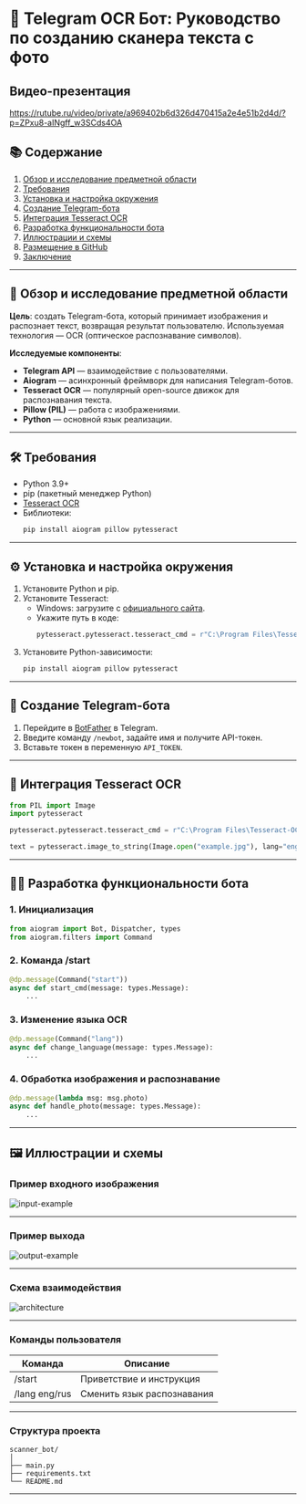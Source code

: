# 🧠 Telegram OCR Бот: Руководство по созданию сканера текста с фото

## Видео-презентация
https://rutube.ru/video/private/a969402b6d326d470415a2e4e51b2d4d/?p=ZPxu8-aINgff_w3SCds4OA

## 📚 Содержание
1. [Обзор и исследование предметной области](#обзор)
2. [Требования](#требования)
3. [Установка и настройка окружения](#установка)
4. [Создание Telegram-бота](#создание-бота)
5. [Интеграция Tesseract OCR](#интеграция-ocr)
6. [Разработка функциональности бота](#разработка)
7. [Иллюстрации и схемы](#иллюстрации)
8. [Размещение в GitHub](#размещение)
9. [Заключение](#заключение)

---

## 🧪 Обзор и исследование предметной области <a name="обзор"></a>

**Цель**: создать Telegram-бота, который принимает изображения и распознает текст, возвращая результат пользователю. Используемая технология — OCR (оптическое распознавание символов).

**Исследуемые компоненты**:
- **Telegram API** — взаимодействие с пользователями.
- **Aiogram** — асинхронный фреймворк для написания Telegram-ботов.
- **Tesseract OCR** — популярный open-source движок для распознавания текста.
- **Pillow (PIL)** — работа с изображениями.
- **Python** — основной язык реализации.

---

## 🛠️ Требования <a name="требования"></a>

- Python 3.9+
- pip (пакетный менеджер Python)
- [Tesseract OCR](https://github.com/tesseract-ocr/tesseract)
- Библиотеки:
  ```bash
  pip install aiogram pillow pytesseract
  ```

---

## ⚙️ Установка и настройка окружения <a name="установка"></a>

1. Установите Python и pip.
2. Установите Tesseract:
   - Windows: загрузите с [официального сайта](https://github.com/tesseract-ocr/tesseract).
   - Укажите путь в коде:
     ```python
     pytesseract.pytesseract.tesseract_cmd = r"C:\Program Files\Tesseract-OCR\tesseract.exe"
     ```
3. Установите Python-зависимости:
   ```bash
   pip install aiogram pillow pytesseract
   ```

---

## 🤖 Создание Telegram-бота <a name="создание-бота"></a>

1. Перейдите в [BotFather](https://t.me/BotFather) в Telegram.
2. Введите команду `/newbot`, задайте имя и получите API-токен.
3. Вставьте токен в переменную `API_TOKEN`.

---

## 🧩 Интеграция Tesseract OCR <a name="интеграция-ocr"></a>

```python
from PIL import Image
import pytesseract

pytesseract.pytesseract.tesseract_cmd = r"C:\Program Files\Tesseract-OCR\tesseract.exe"

text = pytesseract.image_to_string(Image.open("example.jpg"), lang="eng")
```

---

## 👨‍💻 Разработка функциональности бота <a name="разработка"></a>

### 1. Инициализация

```python
from aiogram import Bot, Dispatcher, types
from aiogram.filters import Command
```

### 2. Команда /start

```python
@dp.message(Command("start"))
async def start_cmd(message: types.Message):
    ...
```

### 3. Изменение языка OCR

```python
@dp.message(Command("lang"))
async def change_language(message: types.Message):
    ...
```

### 4. Обработка изображения и распознавание

```python
@dp.message(lambda msg: msg.photo)
async def handle_photo(message: types.Message):
    ...
```

---

## 🖼️ Иллюстрации и схемы <a name="иллюстрации"></a>

### Пример входного изображения

![input-example](https://github.com/user-attachments/assets/e07e7f3b-49be-4340-88b4-7f99e6f25623)


---

### Пример выхода

![output-example](https://github.com/user-attachments/assets/4c34103f-6987-4ab1-80fa-6423a049133a)


---

### Схема взаимодействия
![architecture](https://github.com/user-attachments/assets/f7bb2313-99a2-4f5e-b29a-d6605acd26be)

---

### Команды пользователя

| Команда        | Описание                      |
|----------------|-------------------------------|
| /start         | Приветствие и инструкция      |
| /lang eng/rus | Сменить язык распознавания   |

---

### Структура проекта

```
scanner_bot/
│
├── main.py
├── requirements.txt
└── README.md
```

---


